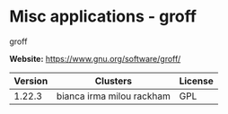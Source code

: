 # Misc applications - groff

groff



**Website:** <https://www.gnu.org/software/groff/>

| Version | Clusters | License |
| ------- | -------- | ------- |
| 1.22.3 | bianca irma milou rackham | GPL |
